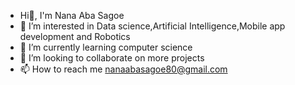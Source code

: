 - Hi👋, I'm Nana Aba Sagoe
- 👀 I’m interested in Data science,Artificial Intelligence,Mobile app development and Robotics 
- 🌱 I’m currently learning computer science 
- 💞️ I’m looking to collaborate on more projects 
- 📫 How to reach me nanaabasagoe80@gmail.com
